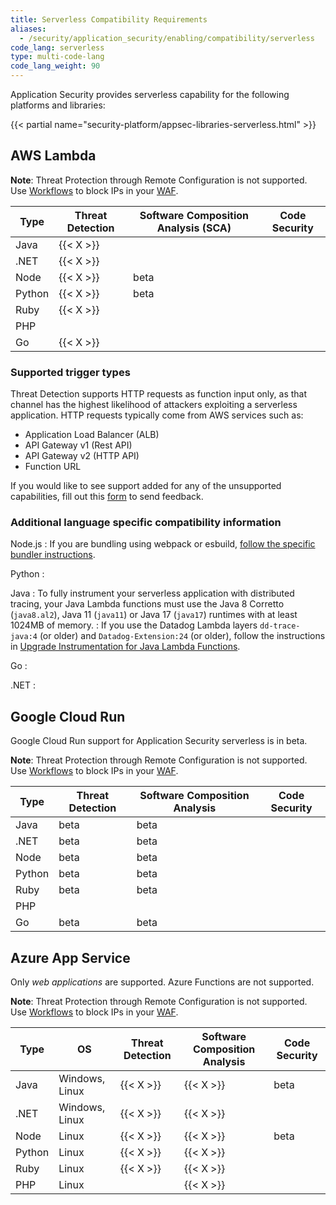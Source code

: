 ```yaml
---
title: Serverless Compatibility Requirements
aliases:
  - /security/application_security/enabling/compatibility/serverless
code_lang: serverless
type: multi-code-lang
code_lang_weight: 90
---
```


Application Security provides serverless capability for the following platforms and libraries:

{{< partial name="security-platform/appsec-libraries-serverless.html" >}}</br>

## AWS Lambda
**Note**: Threat Protection through Remote Configuration is not supported. Use [Workflows][5] to block IPs in your [WAF][6].
  
|Type           	| Threat Detection	|  Software Composition Analysis (SCA)	| Code Security 	|
| ---  		|   ---             		|           ----           			|           ----            				|
| Java  		| {{< X >}}         	| 	                			|						|
| .NET    	| {{< X >}}         	|  	                          		|						|
| Node 		| {{< X >}}     		| beta	              			|						|
| Python   	| {{< X >}}         	| beta                 			|						|
| Ruby   	| {{< X >}}         	|  	                 			|						|
| PHP   	| 		        	|	            			|						|
| Go   		| {{< X >}}         	| 	               			|						|

### Supported trigger types
Threat Detection supports HTTP requests as function input only, as that channel has the highest likelihood of attackers exploiting a serverless application. HTTP requests typically come from AWS services such as:
- Application Load Balancer (ALB)
- API Gateway v1 (Rest API)
- API Gateway v2 (HTTP API)
- Function URL

<div class="alert alert-info">If you would like to see support added for any of the unsupported capabilities, fill out this <a href="https://forms.gle/gHrxGQMEnAobukfn7">form</a> to send feedback.</div>


### Additional language specific compatibility information

Node.js
: If you are bundling using webpack or esbuild, [follow the specific bundler instructions][4].

Python
: 

Java
: To fully instrument your serverless application with distributed tracing, your Java Lambda functions must use the Java 8 Corretto (`java8.al2`), Java 11 (`java11`) or Java 17 (`java17`) runtimes with at least 1024MB of memory.
: If you use the Datadog Lambda layers `dd-trace-java:4` (or older) and `Datadog-Extension:24` (or older), follow the instructions in [Upgrade Instrumentation for Java Lambda Functions][3].

Go
: 

.NET
: 


## Google Cloud Run

<div class="alert alert-info">Google Cloud Run support for Application Security serverless is in beta</a>.</div>

**Note**: Threat Protection through Remote Configuration is not supported. Use [Workflows][5] to block IPs in your [WAF][6].
   
|Type           	| Threat Detection	|  Software Composition Analysis	| Code Security 	|
| ---  		|   ---             		|           ----           			|           ----            				|
| Java  		| beta         	| beta	                			|						|
| .NET    	| beta         	| beta 	                          		|						|
| Node 		| beta     		| beta	              			|						|
| Python   	| beta         	| beta                 			|						|
| Ruby   	| beta         	|  beta	                 			|						|
| PHP   	| 		      |	            			|						|
| Go   		| beta         	| beta	               			|						|


## Azure App Service

Only *web applications* are supported. Azure Functions are not supported.

**Note**: Threat Protection through Remote Configuration is not supported. Use [Workflows][5] to block IPs in your [WAF][6].
   
|Type       | OS			     |Threat Detection	|  Software Composition Analysis	 | Code Security 	|
|-----------|--------------------|------------------|------------------------------------|------------------------------------------|
| Java  	| Windows, Linux	 | {{< X >}}    	| {{< X >}}	                         | beta			                            |
| .NET    	| Windows, Linux	 | {{< X >}}        | {{< X >}}      	                 |			                                |
| Node 		| Linux			     | {{< X >}}        | {{< X >}}        	                 | beta			                            |
| Python   	| Linux			     | {{< X >}}        | {{< X >}}                          |			                                |
| Ruby   	| Linux			     | {{< X >}}        | {{< X >}}      	                 |			                                |
| PHP   	| Linux			     |		        	| {{< X >}} 	                     |			                                |


[1]: /serverless/distributed_tracing/
[2]: /serverless/guide/datadog_forwarder_python
[3]: /serverless/guide/upgrade_java_instrumentation
[4]: /serverless/guide/serverless_tracing_and_bundlers/
[5]: /service_management/workflows/
[6]: /security/application_security/threats/inapp_waf_rules/
